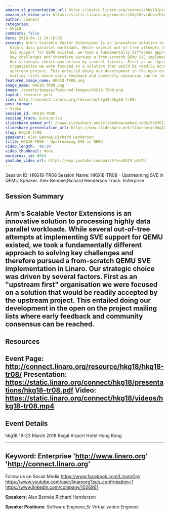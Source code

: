 ```yaml
---
amazon_s3_presentation_url: https://static.linaro.org/connect/hkg18/presentations/hkg18-tr08.pdf
amazon_s3_video_url: https://static.linaro.org/connect/hkg18/videos/hkg18-tr08.mp4
author: connect
categories:
- hkg18
comments: false
date: 2018-04-11 14:16:35
excerpt: Arm's Scalable Vector Extensions is an innovative solution to processing
  highly data parallel workloads. While several out-of-tree attempts at implementing
  SVE support for QEMU existed, we took a fundamentally different approach to solving
  key challenges and therefore pursued a from-scratch QEMU SVE implementation in Linaro.
  Our strategic choice was driven by several factors. First as an "upstream first"
  organisation we were focused on a solution that would be readily accepted by the
  upstream project. This entailed doing our development in the open on the project
  mailing lists where early feedback and community consensus can be reached.
featured_image_name: HKG18-TR08.png
image_name: HKG18-TR08.png
image: /assets/images/featured-images/HKG18-TR08.png
layout: resource-post
link: http://connect.linaro.org/resource/hkg18/hkg18-tr08/
post_format:
- Video
session_id: HKG18-TR08
session_track: Enterprise
slideshare_embed_url: //www.slideshare.net/slideshow/embed_code/92876219
slideshare_presentation_url: https://www.slideshare.net/linaroorg/hkg18tr08-upstreaming-sve-in-qemu-92876219
slug: hkg18-tr08
speakers: Alex Bennée,Richard Henderson
title: HKG18-TR08 - Upstreaming SVE in QEMU
video_length: '48:29'
video_thumbnail: None
wordpress_id: 8884
youtube_video_url: https://www.youtube.com/watch?v=vOOI9_p5zTU
---
```


Session ID: HKG18-TR08
Session Name: HKG18-TR08 - Upstreaming SVE in QEMU
Speaker: Alex Bennée,Richard Henderson
Track: Enterprise


## Session Summary
Arm's Scalable Vector Extensions is an innovative solution to processing highly data parallel workloads. While several out-of-tree attempts at implementing SVE support for QEMU existed, we took a fundamentally different approach to solving key challenges and therefore pursued a from-scratch QEMU SVE implementation in Linaro. Our strategic choice was driven by several factors. First as an "upstream first" organisation we were focused on a solution that would be readily accepted by the upstream project. This entailed doing our development in the open on the project mailing lists where early feedback and community consensus can be reached.
---------------------------------------------------
## Resources
Event Page: http://connect.linaro.org/resource/hkg18/hkg18-tr08/
Presentation: https://static.linaro.org/connect/hkg18/presentations/hkg18-tr08.pdf
Video: https://static.linaro.org/connect/hkg18/videos/hkg18-tr08.mp4
 ---------------------------------------------------
## Event Details
hkg18
19-23 March 2018
Regal Airport Hotel Hong Kong

---------------------------------------------------
Keyword: Enterprise
'http://www.linaro.org'
'http://connect.linaro.org'
---------------------------------------------------
Follow us on Social Media
https://www.facebook.com/LinaroOrg
https://www.youtube.com/user/linaroorg?sub_confirmation=1
https://www.linkedin.com/company/1026961

**Speakers**: Alex Bennée,Richard Henderson

**Speaker Positions**: Software Engineer,Sr Virtualization Engineer